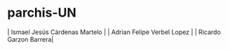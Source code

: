 # parchis-UN
| Ismael Jesús Cárdenas Martelo | 
| Adrian Felipe Verbel Lopez |
| Ricardo Garzon Barrera|
